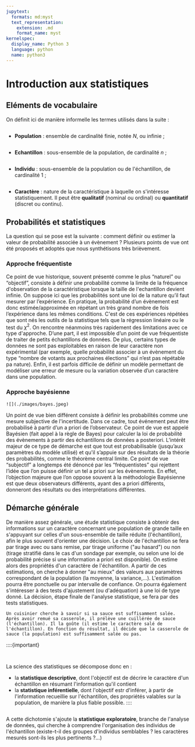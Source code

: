 ```yaml
---
jupytext:
  formats: md:myst
  text_representation:
    extension: .md
    format_name: myst
kernelspec:
  display_name: Python 3
  language: python
  name: python3
---
```

# Introduction aux statistiques

## Eléments de vocabulaire
On définit ici de manière informelle les termes utilisés dans la suite :
```{index} Population
```
- **Population** : ensemble de cardinalité finie, notée $N$, ou infinie ;
```{index} Echantillon
```
- **Echantillon** : sous-ensemble de la population, de cardinalité $n$ ;
```{index} Individu
```
- **Individu** : sous-ensemble de la population ou de l'échantillon, de cardinalité 1 ;
```{index} Caractère
```
- **Caractère** : nature de la caractéristique à laquelle on s'intéresse statistiquement. Il peut être **qualitatif** (nominal ou ordinal) ou **quantitatif** (discret ou continu).


## Probabilités et statistiques
La question qui se pose est la suivante : comment définir ou estimer la valeur de probabilité associée à un  évènement ?
Plusieurs points de vue ont été proposés et adoptés que nous synthétisons très brièvement.

### Approche fréquentiste
Ce point de vue historique, souvent présenté comme le plus “naturel” ou “objectif”, consiste à définir une probabilité comme la limite de la fréquence d'observation de la caractéristique lorsque la taille de l'echantillon devient infinie. On suppose ici que les probabilités sont une loi de la nature qu’il faut mesurer par l’expérience. En pratique, la probabilité d’un  évènement est donc estimée/approximée en répétant un très grand nombre de fois l’expérience dans les mêmes conditions. C'est de ces expériences répétées que sont nés les outils de la statistique tels que la régression linéaire ou le test du $\chi^2$.
On rencontre néanmoins très rapidement des limitations avec ce type d'approche. D’une part, il est impossible d’un point de vue fréquentiste de traiter de petits échantillons de données. De plus, certains types de données ne sont 
pas exploitables en raison de leur caractère non expérimental (par exemple, quelle probabilité associer à un évènement du type “nombre de votants aux prochaines élections” qui n’est pas répétable pa nature). Enfin, il est parfois difficile de définir un modèle  permettant de modéliser une erreur de mesure ou la variation observée d’un caractère dans une population.

### Approche bayésienne
```{margin} T. Bayes
![](./images/bayes.jpeg)
```
Un point de vue bien différent consiste à définir les probabilités comme une mesure subjective de l'incertitude. Dans ce cadre, tout événement peut être probabilisé à partir d’un a priori de l’observateur. Ce point de vue est appelé Bayésien (fait appel à la règle de Bayes) pour calculer la loi de probabilité des évènements à partir des échantillons de données a posteriori. L’intérêt majeur de ce type de démarche est que tout est probabilisable (jusqu’aux paramètres du modèle utilisé) et qu'il s’appuie sur des résultats de la théorie des probabilités, comme le théorème central limite.
Ce point de vue “subjectif” a longtemps été dénoncé par les “fréquentistes” qui rejettent l’idée que l’on puisse définir un tel a priori sur les évènements. En effet, l’objection majeure que l’on oppose souvent à la méthodologie Bayésienne est que deux observateurs différents, ayant des a priori différents, donneront des résultats ou des interprétations différentes.

## Démarche générale
De manière assez générale, une étude statistique consiste à obtenir des informations sur un caractère concernant une population de grande taille en s'appuyant sur celles d'un sous-ensemble de taille réduite (l'échantillon), afin le plus souvent d'orienter une décision. Le choix de l'échantillon se fera par tirage avec ou sans remise, par tirage uniforme ("au hasard") ou non (tirage stratifié dans le cas d'un sondage par exemple, ou selon une loi de probabilité précise si une information a priori est disponible). 
On estime alors des propriétés d'un caractère de l'échantillon. A partir de ces estimations, on cherche à donner "au mieux" des valeurs aux paramètres correspondant de la population (la moyenne, la variance,...). L'estimation pourra être ponctuelle ou par intervalle de confiance. On pourra également s'intéresser à des tests d'ajustement (ou d'adéquation) à une loi de type donné. La décision, étape finale de l'analyse statistique, se fera par des tests statistiques.

````{prf:example}
Un cuisinier cherche à savoir si sa sauce est suffisamment salée. Après avoir remué sa casserole, il prélève une cuillérée de sauce (l'échantillon). Il la goûte (il estime le caractère salé de l'échantillon). En fonction du résultat, il décide que la casserole de sauce (la population) est suffisamment salée ou pas.
````

::::{important}
```{index} Statistique ; descriptive
```
```{index} Statistique ; inférentielle
```
La science des statistiques se décompose donc en :
- la **statistique descriptive**, dont l'objectif est de décrire le caractère d'un échantillon en résumant l'information qu'il contient
- la **statistique inférentielle**, dont l'objectif estr d'inférer, à partir de l'information recueillie sur l'échantillon, des propriétés valables sur la population, de manière la plus fiable possible.
::::

```{index} Statistique ; exploratoire
```
A cette dichotomie s'ajoute la **statistique exploratoire**, branche de l'analyse de données, qui cherche à comprendre l'organisation des individus de l'échantillon (existe-t-il des groupes d'individus semblables ? les caractères mesurés sont-ils les plus pertinents ?...)
